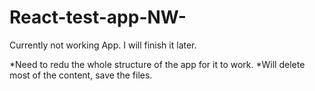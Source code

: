 # React-test-app-NW-


Currently not working App. I will finish it later. 



*Need to redu the whole structure of the app for it to work.
*Will delete most of the content, save the files.
